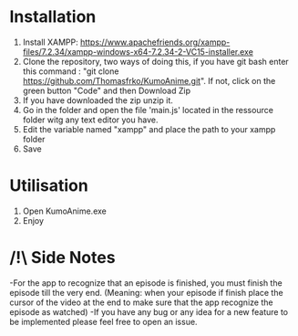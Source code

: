 # Installation

1) Install XAMPP: https://www.apachefriends.org/xampp-files/7.2.34/xampp-windows-x64-7.2.34-2-VC15-installer.exe
2) Clone the repository, two ways of doing this, if you have git bash enter this command : "git clone https://github.com/Thomasfrko/KumoAnime.git".
If not, click on the green button "Code" and then Download Zip
3) If you have downloaded the zip unzip it.
4) Go in the folder and open the file 'main.js' located in the ressource folder witg any text editor you have.
5) Edit the variable named "xampp" and place the path to your xampp folder
6) Save

# Utilisation
1) Open KumoAnime.exe
2) Enjoy

# /!\ Side Notes
 -For the app to recognize that an episode is finished, you must finish the episode till the very end. (Meaning: when your episode if finish place the cursor of the video at the end to make sure that the app recognize the episode as watched)
 -If you have any bug or any idea for a new feature to be implemented please feel free to open an issue.
